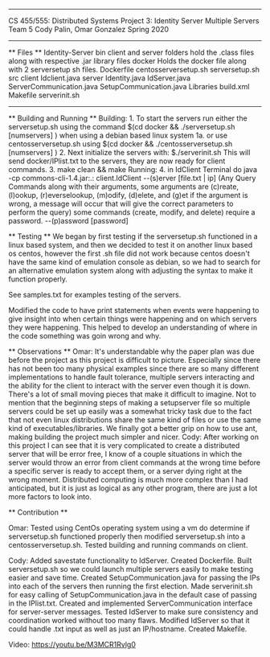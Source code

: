 

**************************************************
CS 455/555: Distributed Systems
Project 3: Identity Server Multiple Servers
Team 5
    Cody Palin, Omar Gonzalez
Spring 2020
**************************************************

** Files **
    Identity-Server
        bin
            client and server folders hold the .class files along with respective .jar library files
        docker
            Holds the docker file along with 2 serversetup sh files.
            Dockerfile
            centosserversetup.sh
            serversetup.sh
        src
            client
                Idclient.java
            server
                Identity.java
                IdServer.java
                ServerCommunication.java
                SetupCommunication.java
            Libraries
        build.xml
        Makefile
        serverinit.sh

------------------------------------------------------------------------------------------------------------------------------------------------------------

** Building and Running **
    Building:
        1. To start the servers run either the serversetup.sh using the command
                $(cd docker && ./serversetup.sh \[numservers\] )
            when using a debian based linux system 
        1a. or use centosserversetup.sh using
                $(cd docker && ./centosserversetup.sh \[numservers\] )
        2. Next initialize the servers with:
        $./serverinit.sh
            This will send docker/IPlist.txt to the servers, they are now ready for client commands.
        3. make clean && make
    Running:
        4. in IdClient Terminal do java -cp commons-cli-1.4.jar:.: client.IdClient --(s)erver [file.txt | ip] (Any Query Commands along with their arguments, some arguments are (c)reate, (l)ookup, (r)everselookup, (m)odify, (d)elete, and (g)et if the argument is wrong, a message will occur that will give the correct parameters to perform the query) some commands (create, modify, and delete) require a password. --(p)assword \[password\]

** Testing ** 
We began by first testing if the serversetup.sh functioned in a linux based system, and then we decided to test it on another linux based os centos, however the first .sh file did not work because centos doesn't have the same kind of emulation console as debian, so we had to search for an alternative
emulation system along with adjusting the syntax to make it function properly.

See samples.txt for examples testing of the servers.

Modified the code to have print statements when events were happening to give insight into when certain things were happening and on which servers they were happening. This helped to develop an understanding of where in the code something was goin wrong and why.


** Observations **
Omar:
It's understandable why the paper plan was due before the project as this project is difficult to picture. Especially since there has not been too many physical examples since there are so many different implementations to handle fault tolerance, multiple servers interacting and the ability for the client to interact with the server even though it is down. There's a lot of small moving pieces that make it difficult to imagine. Not to mention that the beginning steps of making a setupserver file so multiple servers could be set up easily was a somewhat tricky task due to the fact that not even linux distributions share the same kind of files or use the same kind of executables/libraries. We finally got a better grip on how to use ant, making building the project much simpler and nicer.
Cody:
After working on this project I can see that it is very complicated to create a distributed server that will be error free, I know of a couple situations in which the server would throw an error from client commands at the wrong time before a specific server is ready to accept them, or a server dying right at the wrong moment. Distributed computing is much more complex than I had anticipated, but it is just as logical as any other program, there are just a lot more factors to look into.

** Contribution **

Omar: Tested using CentOs operating system using a vm do determine if serversetup.sh functioned properly then modified serversetup.sh into a centosserversetup.sh. Tested building and running commands on client.

Cody: Added savestate functionality to IdServer. Created Dockerfile. Built serversetup.sh so we could launch multiple servers easily to make testing easier and save time. Created SetupCommunication.java for passing the IPs into each of the servers then running the first election. Made serverinit.sh for easy calling of SetupCommunication.java in the default case of passing in the IPlist.txt. Created and implemented ServerCommunication interface for server-server messages. Tested IdServer to make sure consistency and coordination worked without too many flaws. Modified IdServer so that it could handle .txt input as well as just an IP/hostname. Created Makefile.

Video: https://youtu.be/M3MCR1Rvlg0

